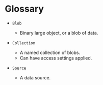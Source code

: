 # Glossary

* `Blob`
    * Binary large object, or a blob of data. 

* `Collection`
    * A named collection of blobs.
    * Can have access settings applied.
    
* `Source`
    * A data source.